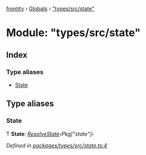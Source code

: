 [frontity](../README.md) › [Globals](../globals.md) › ["types/src/state"](_types_src_state_.md)

# Module: "types/src/state"

## Index

### Type aliases

* [State](_types_src_state_.md#state)

## Type aliases

###  State

Ƭ **State**: *[ResolveState](_types_src_utils_.md#resolvestate)‹Pkg["state"]›*

*Defined in [packages/types/src/state.ts:4](https://github.com/frontity/frontity/blob/eb6bfe49/packages/types/src/state.ts#L4)*
